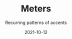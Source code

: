 ---
title: Meters
subtitle: Recurring patterns of accents
tags: rhythm
list: meter
date: 2021-10-12
---